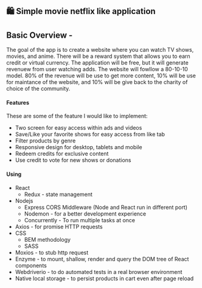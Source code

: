 ## 🛍️ Simple movie netflix like application 

## Basic Overview - 

The goal of the app is to create a website where you can watch TV shows, movies, and anime. There will be a reward system that allows you to earn credit or virtual currency.
The application will be free, but it will generate revenuew from user watching adds. The website will fowllow a 80-10-10 model. 80% of the revenue will be use to get more content, 10% will be use for maintance of the website, and 10% will be give back to the charity of choice of the community.

#### Features
These are some of the feature I would like to implement:

- Two screen for easy access within ads and videos
- Save/Like your favorite shows for easy access from like tab
- Filter products by genre
- Responsive design for desktop, tablets and mobile
- Redeem credits for exclusive content
- Use credit to vote for new shows or donations

#### Using

- React
  - Redux - state management
- Nodejs
  - Express CORS Middleware (Node and React run in different port)
  - Nodemon - for a better development experience
  - Concurrently - To run multiple tasks at once
- Axios - for promise HTTP requests
- CSS
  - BEM methodology
  - SASS
- Moxios - to stub http request
- Enzyme - to mount, shallow, render and query the DOM tree of React components
- Webdriverio - to do automated tests in a real browser environment
- Native local storage - to persist products in cart even after page reload


